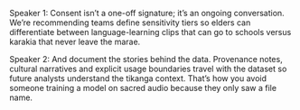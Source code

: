 Speaker 1: Consent isn’t a one-off signature; it’s an ongoing conversation. We’re recommending teams define sensitivity tiers so elders can differentiate between language-learning clips that can go to schools versus karakia that never leave the marae.

Speaker 2: And document the stories behind the data. Provenance notes, cultural narratives and explicit usage boundaries travel with the dataset so future analysts understand the tikanga context. That’s how you avoid someone training a model on sacred audio because they only saw a file name.
